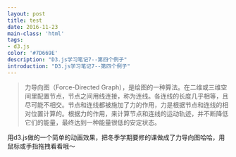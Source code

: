 ```yaml
---
layout: post
title: test
date: 2016-11-23
main-class: 'html'
tags:
- d3.js
color: '#7D669E'
description: "D3.js学习笔记7--第四个例子"
introduction: "D3.js学习笔记7--第四个例子"
---
```


> 力导向图（Force-Directed Graph），是绘图的一种算法。在二维或三维空间里配置节点，节点之间用线连接，称为连线。各连线的长度几乎相等，且尽可能不相交。节点和连线都被施加了力的作用，力是根据节点和连线的相对位置计算的。根据力的作用，来计算节点和连线的运动轨迹，并不断降低它们的能量，最终达到一种能量很低的安定状态。


<p id = "haha"> 用d3.js做的一个简单的动画效果，把冬季学期要修的课做成了力导向图哈哈，用鼠标或手指拖拽看看哦～</p> 

<script src="http://d3js.org/d3.v3.min.js" charset="utf-8"></script>  
<script>

var nodes = [ { name: "CHEM350"    }, { name: "MNS201L" },
            { name: "MNS221"    }, { name: "MNS322"   },
            { name: "PHYS335"   }, { name: "CHEM450"    },
            { name: "SLEEP"    } ];
           
    var edges = [  { source : 0  , target: 1 } , { source : 0  , target: 2 } ,
             { source : 0  , target: 3 } , { source : 1  , target: 4 } ,
             { source : 1  , target: 5 } , { source : 1  , target: 6 }  ];  

  var width = 400;
  var height = 400;

  var svg = d3.select("body").select("#haha")
        .append("svg")        //添加一个svg元素
        .attr("width", width)   //设定宽度
        .attr("height", height);  //设定高度
  
var force = d3.layout.force()
        .nodes(nodes)   //指定节点数组
        .links(edges)   //指定连线数组
        .size([width,height]) //指定范围
        .linkDistance(150)  //指定连线长度
        .charge(-400);  //相互之间的作用力

    force.start();  //开始作用

    console.log(nodes);
    console.log(edges);
    
    //添加连线    
    var svg_edges = svg.selectAll("line")
              .data(edges)
              .enter()
              .append("line")
              .style("stroke","#ccc")
              .style("stroke-width",1);
    
    var color = d3.scale.category20();
        
    //添加节点      
    var svg_nodes = svg.selectAll("circle")
              .data(nodes)
              .enter()
              .append("circle")
              .attr("r",20)
              .style("fill",function(d,i){
                return color(i);
              })
              .call(force.drag);  //使得节点能够拖动

    //添加描述节点的文字
    var svg_texts = svg.selectAll("text")
              .data(nodes)
              .enter()
              .append("text")
              .style("fill", "black")
              .attr("dx", 20)
              .attr("dy", 8)
              .text(function(d){
                return d.name;
              });
          

    force.on("tick", function(){  //对于每一个时间间隔
    
       //更新连线坐标
       svg_edges.attr("x1",function(d){ return d.source.x; })
          .attr("y1",function(d){ return d.source.y; })
          .attr("x2",function(d){ return d.target.x; })
          .attr("y2",function(d){ return d.target.y; });
       
       //更新节点坐标
       svg_nodes.attr("cx",function(d){ return d.x; })
          .attr("cy",function(d){ return d.y; });

       //更新文字坐标
       svg_texts.attr("x", function(d){ return d.x; })
        .attr("y", function(d){ return d.y; });
    });
     
</script>  
  
